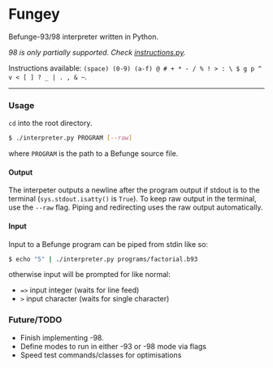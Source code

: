 # Fungey
Befunge-93/98 interpreter written in Python.

*98 is only partially supported. Check [instructions.py](https://github.com/0jdxt/Fungey/blob/master/instructions.py).*

Instructions available: `(space) (0-9) (a-f) @ # + * - / % ! > : \ $ g p ^ v < [ ] ? _ | . , & ~`.

***

### Usage

`cd` into the root directory.

```bash
$ ./interpreter.py PROGRAM [--raw]
```

where `PROGRAM` is the path to a Befunge source file.

#### Output
The interpeter outputs a newline after the program output if stdout is to the terminal (`sys.stdout.isatty()` is `True`). To keep raw output in the terminal, use the `--raw` flag. Piping and redirecting uses the raw output automatically.

#### Input
Input to a Befunge program can be piped from stdin like so:

```bash
$ echo "5" | ./interpreter.py programs/factorial.b93
```

otherwise input will be prompted for like normal:

* `=>` input integer (waits for line feed)
*  `>` input character (waits for single character)

### Future/TODO

- Finish implementing -98.
- Define modes to run in either -93 or -98 mode via flags
- Speed test commands/classes for optimisations
